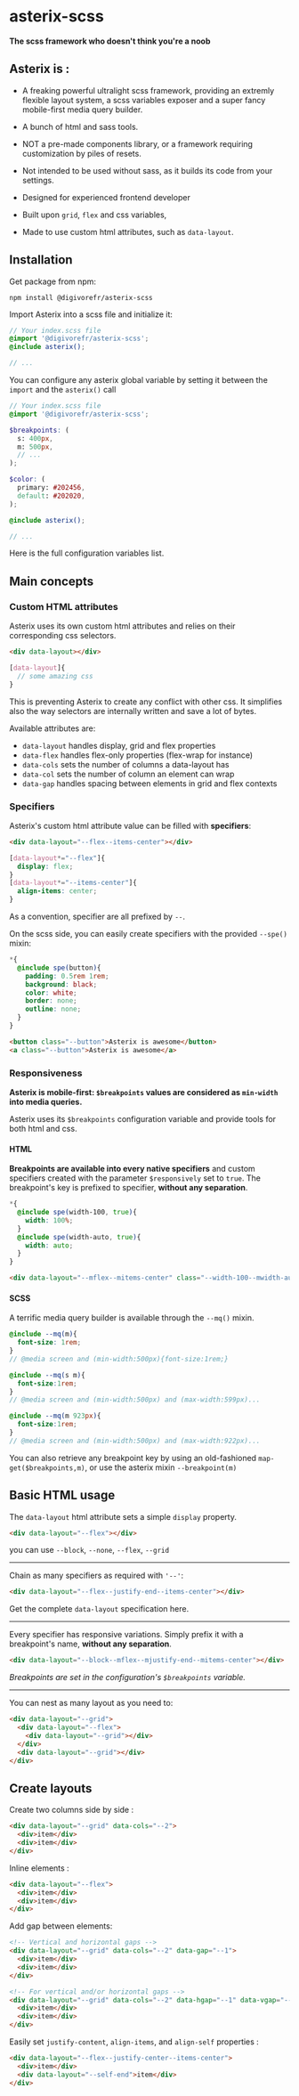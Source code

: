 # asterix-scss
**The scss framework who doesn't think you're a noob**

## Asterix is :

- A freaking powerful ultralight scss framework, providing an extremly flexible layout system, a scss variables exposer and a super fancy mobile-first media query builder.

- A bunch of html and sass tools.

- NOT a pre-made components library, or a framework requiring customization by piles of resets.

- Not intended to be used without sass, as it builds its code from your settings.

- Designed for experienced frontend developer

- Built upon `grid`, `flex` and css variables,

- Made to use custom html attributes, such as `data-layout`.


## Installation
Get package from npm:
```shell
npm install @digivorefr/asterix-scss
```

Import Asterix into a scss file and initialize it:
```scss
// Your index.scss file
@import '@digivorefr/asterix-scss';
@include asterix();

// ...
```

You can configure any asterix global variable by setting it between the `import` and the `asterix()` call
```scss
// Your index.scss file
@import '@digivorefr/asterix-scss';

$breakpoints: (
  s: 400px,
  m: 500px,
  // ...
);

$color: (
  primary: #202456,
  default: #202020,
);

@include asterix();

// ...
```
Here is the full configuration variables list.

## Main concepts
### Custom HTML attributes
Asterix uses its own custom html attributes and relies on their corresponding css selectors.
```html
<div data-layout></div>
```
```scss
[data-layout]{
  // some amazing css
}
```
This is preventing Asterix to create any conflict with other css. It simplifies also the way selectors are internally written and save a lot of bytes.

Available attributes are:
- `data-layout` handles display, grid and flex properties
- `data-flex` handles flex-only properties (flex-wrap for instance)
- `data-cols` sets the number of columns a data-layout has
- `data-col` sets the number of column an element can wrap
- `data-gap` handles spacing between elements in grid and flex contexts


### Specifiers
Asterix's custom html attribute value can be filled with **specifiers**:
```html
<div data-layout="--flex--items-center"></div>
```
```scss
[data-layout*="--flex"]{
  display: flex;
}
[data-layout*="--items-center"]{
  align-items: center;
}
```
As a convention, specifier are all prefixed by `--`.

On the scss side, you can easily create specifiers with the provided `--spe()` mixin:
```scss
*{
  @include spe(button){
    padding: 0.5rem 1rem;
    background: black;
    color: white;
    border: none;
    outline: none;
  }
}
```
```html
<button class="--button">Asterix is awesome</button>
<a class="--button">Asterix is awesome</a>
```

### Responsiveness
**Asterix is mobile-first: `$breakpoints` values are considered as `min-width` into media queries.**

Asterix uses its `$breakpoints` configuration variable and provide tools for both html and css.

#### HTML
**Breakpoints are available into every native specifiers** and custom specifiers created with the parameter `$responsively` set to `true`.
The breakpoint's key is prefixed to specifier, **without any separation**.
```scss
*{
  @include spe(width-100, true){
    width: 100%;
  }
  @include spe(width-auto, true){
    width: auto;
  }
}
```
```html
<div data-layout="--mflex--mitems-center" class="--width-100--mwidth-auto"></div>
```

#### SCSS
A terrific media query builder is available through the `--mq()` mixin.
```scss
@include --mq(m){
  font-size: 1rem;
}
// @media screen and (min-width:500px){font-size:1rem;}

@include --mq(s m){
  font-size:1rem;
}
// @media screen and (min-width:500px) and (max-width:599px)...

@include --mq(m 923px){
  font-size:1rem;
}
// @media screen and (min-width:500px) and (max-width:922px)...
```

You can also retrieve any breakpoint key by using an old-fashioned `map-get($breakpoints,m)`, or use the asterix mixin `--breakpoint(m)`

## Basic HTML usage
The `data-layout` html attribute sets a simple `display` property.
```html
<div data-layout="--flex"></div>
```
you can use `--block`, `--none`, `--flex`, `--grid`

<hr>

Chain as many specifiers as required with `'--'`:
```html
<div data-layout="--flex--justify-end--items-center"></div>
```
Get the complete `data-layout` specification here.
<hr>

Every specifier has responsive variations. Simply prefix it with a breakpoint's name, **without any separation**.
```html
<div data-layout="--block--mflex--mjustify-end--mitems-center"></div>
```
_Breakpoints are set in the configuration's `$breakpoints` variable._
<hr>

You can nest as many layout as you need to:
```html
<div data-layout="--grid">
  <div data-layout="--flex">
    <div data-layout="--grid"></div>
  </div>
  <div data-layout="--grid"></div>
</div>
```






## Create layouts

Create two columns side by side :
```html
<div data-layout="--grid" data-cols="--2">
  <div>item</div>
  <div>item</div>
</div>
```

Inline elements :
```html
<div data-layout="--flex">
  <div>item</div>
  <div>item</div>
</div>
```

Add gap between elements:
```html
<!-- Vertical and horizontal gaps -->
<div data-layout="--grid" data-cols="--2" data-gap="--1">
  <div>item</div>
  <div>item</div>
</div>

<!-- For vertical and/or horizontal gaps -->
<div data-layout="--grid" data-cols="--2" data-hgap="--1" data-vgap="--2">
  <div>item</div>
  <div>item</div>
</div>
```

Easily set `justify-content`, `align-items`, and `align-self` properties :
```html
<div data-layout="--flex--justify-center--items-center">
  <div>item</div>
  <div data-layout="--self-end">item</div>
</div>
```